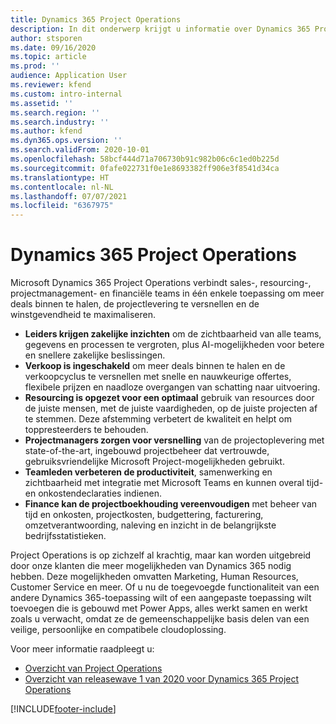 ```yaml
---
title: Dynamics 365 Project Operations
description: In dit onderwerp krijgt u informatie over Dynamics 365 Project Operations.
author: stsporen
ms.date: 09/16/2020
ms.topic: article
ms.prod: ''
audience: Application User
ms.reviewer: kfend
ms.custom: intro-internal
ms.assetid: ''
ms.search.region: ''
ms.search.industry: ''
ms.author: kfend
ms.dyn365.ops.version: ''
ms.search.validFrom: 2020-10-01
ms.openlocfilehash: 58bcf444d71a706730b91c982b06c6c1ed0b225d
ms.sourcegitcommit: 0fafe022731f0e1e8693382ff906e3f8541d34ca
ms.translationtype: HT
ms.contentlocale: nl-NL
ms.lasthandoff: 07/07/2021
ms.locfileid: "6367975"
---
```

# <a name="dynamics-365-project-operations"></a>Dynamics 365 Project Operations

Microsoft Dynamics 365 Project Operations verbindt sales-, resourcing-, projectmanagement- en financiële teams in één enkele toepassing om meer deals binnen te halen, de projectlevering te versnellen en de winstgevendheid te maximaliseren.

-   **Leiders krijgen zakelijke inzichten** om de zichtbaarheid van alle teams, gegevens en processen te vergroten, plus AI-mogelijkheden voor betere en snellere zakelijke beslissingen.
-   **Verkoop is ingeschakeld** om meer deals binnen te halen en de verkoopcyclus te versnellen met snelle en nauwkeurige offertes, flexibele prijzen en naadloze overgangen van schatting naar uitvoering.
-   **Resourcing is opgezet voor een optimaal** gebruik van resources door de juiste mensen, met de juiste vaardigheden, op de juiste projecten af te stemmen. Deze afstemming verbetert de kwaliteit en helpt om toppresteerders te behouden.
-   **Projectmanagers zorgen voor versnelling** van de projectoplevering met state-of-the-art, ingebouwd projectbeheer dat vertrouwde, gebruiksvriendelijke Microsoft Project-mogelijkheden gebruikt.
-   **Teamleden verbeteren de productiviteit**, samenwerking en zichtbaarheid met integratie met Microsoft Teams en kunnen overal tijd- en onkostendeclaraties indienen.
-   **Finance kan de projectboekhouding vereenvoudigen** met beheer van tijd en onkosten, projectkosten, budgettering, facturering, omzetverantwoording, naleving en inzicht in de belangrijkste bedrijfsstatistieken.

Project Operations is op zichzelf al krachtig, maar kan worden uitgebreid door onze klanten die meer mogelijkheden van Dynamics 365 nodig hebben. Deze mogelijkheden omvatten Marketing, Human Resources, Customer Service en meer. Of u nu de toegevoegde functionaliteit van een andere Dynamics 365-toepassing wilt of een aangepaste toepassing wilt toevoegen die is gebouwd met Power Apps, alles werkt samen en werkt zoals u verwacht, omdat ze de gemeenschappelijke basis delen van een veilige, persoonlijke en compatibele cloudoplossing.

Voor meer informatie raadpleegt u:

- [Overzicht van Project Operations](https://dynamics.microsoft.com/en-us/project-operations/overview/)
- [Overzicht van releasewave 1 van 2020 voor Dynamics 365 Project Operations](/dynamics365-release-plan/2020wave1/dynamics365-project-operations/)



[!INCLUDE[footer-include](includes/footer-banner.md)]
